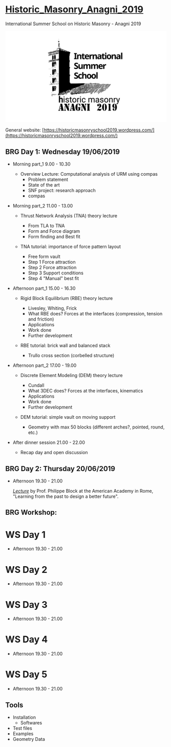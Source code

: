 # [Historic_Masonry_Anagni_2019](http://www.block.arch.ethz.ch/brg/teaching/historic-masonry-summer-school-anagni-2019)
International Summer School on Historic Masonry - Anagni 2019

![img](Tools/masonry_structures_school_2019_anagni-logo-e1547807560485_1550829849_1920x1080.png)

General website: [https://historicmasonryschool2019.wordpress.com/](https://historicmasonryschool2019.wordpress.com/)


## BRG Day 1: Wednesday 19/06/2019

   * Morning part_1 9.00 - 10.30
      * Overview Lecture: Computational analysis of URM using compas
        * Problem statement
        * State of the art
        * SNF project: research approach
        * compas
   
   * Morning part_2 11.00 - 13.00
      * Thrust Network Analysis (TNA) theory lecture
        * From TLA to TNA
        * Form and Force diagram
        * Form finding and Best fit
        
      * TNA tutorial: importance of force pattern layout
        * Free form vault
        * Step 1 Force attraction
        * Step 2 Force attraction
        * Step 3 Support conditions
        * Step 4 "Manual" best fit      
      
   * Afternoon part_1 15.00 - 16.30
      * Rigid Block Equilibrium (RBE) theory lecture
        * Livesley, Whiting, Frick
        * What RBE does? Forces at the interfaces (compression, tension and friction)
        * Applications 
        * Work done
        * Further development
        
      * RBE tutorial: brick wall and balanced stack
        * Trullo cross section (corbelled structure)

   
   * Afternoon part_2 17.00 - 19.00
      * Discrete Element Modeling (DEM) theory lecture
        * Cundall
        * What 3DEC does? Forces at the interfaces, kinematics
        * Applications
        * Work done
        * Further development
      
      * DEM tutorial: simple vault on moving support
        * Geometry with max 50 blocks (different arches?, pointed, round, etc.) 
      
      
   * After dinner session 21.00 - 22.00
      * Recap day and open discussion


## BRG Day 2: Thursday  20/06/2019

   * Afternoon 19.30 - 21.00

      *[Lecture](https://www.dropbox.com/s/6sq1ypvg06iaabq/20190110_Tongji_PBlock.pdf?dl=0)* by Prof. Philippe Block at the American Academy in Rome, "Learning from the past to design a better future".


## BRG Workshop:

 # WS Day 1
   * Afternoon 19.30 - 21.00
    
 # WS Day 2
   * Afternoon 19.30 - 21.00
 
 # WS Day 3
   * Afternoon 19.30 - 21.00
 
 # WS Day 4
   * Afternoon 19.30 - 21.00
 
 # WS Day 5
   * Afternoon 19.30 - 21.00
 
  
 
## Tools
* Installation
  * Softwares
* Test files
* Examples
* Geometry Data

